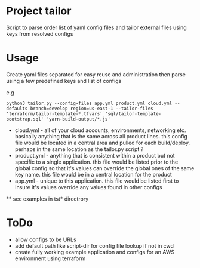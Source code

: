 # Project tailor
Script to parse order list of yaml config files and tailor external files using keys from resolved configs

# Usage
Create yaml files separated for easy reuse and administration then parse using a few predefined keys and list of configs

e.g
``` code
python3 tailor.py --config-files app.yml product.yml cloud.yml --defaults branch=develop region=us-east-1 --tailor-files 'terraform/tailor-template-*.tfvars' 'sql/tailor-template-bootstrap.sql' 'yarn-build-output/*.js'
```

* cloud.yml - all of your cloud accounts, environments, networking etc.  basically anything that is the same across all product lines.  this config file would be located in a central area and pulled for each build/deploy.  perhaps in the same location as the tailor.py script ?
* product.yml - anything that is consistent within a product but not specific to a single application.  this file would be listed prior to the global config so that it's values can override the global ones of the same key name.  this file would be in a central location for the product
* app.yml - unique to this application.  this file would be listed first to insure it's values override any values found in other configs

** see examples in tst* directrory

# ToDo
* allow configs to be URLs
* add default path like script-dir for config file lookup if not in cwd
* create fully working example application and configs for an AWS environment using terraform

